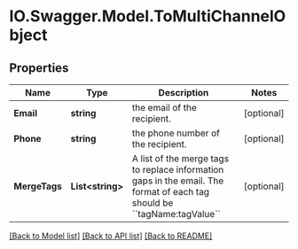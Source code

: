 # IO.Swagger.Model.ToMultiChannelObject
## Properties

Name | Type | Description | Notes
------------ | ------------- | ------------- | -------------
**Email** | **string** | the email of the recipient. | [optional] 
**Phone** | **string** | the phone number of the recipient. | [optional] 
**MergeTags** | **List&lt;string&gt;** | A list of the merge tags to replace information gaps in the email. The format of each tag should be &#x60;&#x60;tagName:tagValue&#x60;&#x60; | [optional] 

[[Back to Model list]](../README.md#documentation-for-models) [[Back to API list]](../README.md#documentation-for-api-endpoints) [[Back to README]](../README.md)

